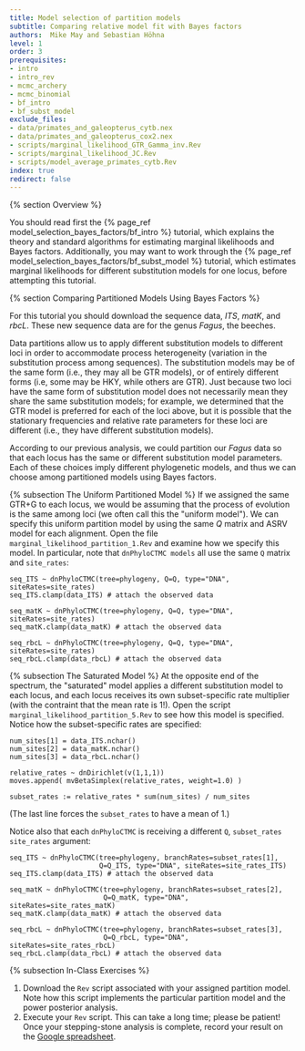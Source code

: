 ```yaml
---
title: Model selection of partition models
subtitle: Comparing relative model fit with Bayes factors
authors:  Mike May and Sebastian Höhna
level: 1
order: 3
prerequisites:
- intro
- intro_rev
- mcmc_archery
- mcmc_binomial
- bf_intro
- bf_subst_model
exclude_files: 
- data/primates_and_galeopterus_cytb.nex
- data/primates_and_galeopterus_cox2.nex
- scripts/marginal_likelihood_GTR_Gamma_inv.Rev
- scripts/marginal_likelihood_JC.Rev
- scripts/model_average_primates_cytb.Rev
index: true
redirect: false
---
```




{% section Overview %}

You should read first the {% page_ref model_selection_bayes_factors/bf_intro %} tutorial, which explains the theory and 
standard algorithms for estimating marginal likelihoods and Bayes factors.
Additionally, you may want to work through the {% page_ref model_selection_bayes_factors/bf_subst_model %} tutorial,
which estimates marginal likelihoods for different substitution models for one locus, before attempting this tutorial.



{% section Comparing Partitioned Models Using Bayes Factors %}

For this tutorial you should download the sequence data, *ITS*, *matK*, and *rbcL*. 
These new sequence data are for the genus *Fagus*, the beeches. 

Data partitions allow us to apply different substitution models to different loci 
in order to accommodate process heterogeneity (variation in the substitution process among sequences). 
The substitution models may be of the same form (i.e., they may all be GTR models), 
or of entirely different forms (i.e, some may be HKY, while others are GTR). 
Just because two loci have the same form of substitution model does not necessarily mean 
they share the same substitution models; for example, we determined that the GTR model 
is preferred for each of the loci above, but it is possible that the stationary frequencies 
and relative rate parameters for these loci are different (i.e., they have different substitution models).

According to our previous analysis, we could partition our *Fagus* data so that each locus 
has the same or different substitution model parameters. 
Each of these choices imply different phylogenetic models, 
and thus we can choose among partitioned models using Bayes factors.

{% subsection The Uniform Partitioned Model %}
If we assigned the same GTR+G to each locus, we would be assuming that the process of evolution 
is the same among loci (we often call this the "uniform model"). 
We can specify this uniform partition model by using the same $Q$ matrix and ASRV model for each alignment. 
Open the file `marginal_likelihood_partition_1.Rev` and examine how we specify this model. 
In particular, note that `dnPhyloCTMC models` all use the same `Q` matrix and `site_rates`:

```
seq_ITS ~ dnPhyloCTMC(tree=phylogeny, Q=Q, type="DNA", siteRates=site_rates)
seq_ITS.clamp(data_ITS) # attach the observed data

seq_matK ~ dnPhyloCTMC(tree=phylogeny, Q=Q, type="DNA", siteRates=site_rates)
seq_matK.clamp(data_matK) # attach the observed data

seq_rbcL ~ dnPhyloCTMC(tree=phylogeny, Q=Q, type="DNA", siteRates=site_rates)
seq_rbcL.clamp(data_rbcL) # attach the observed data
```

{% subsection The Saturated Model %}
At the opposite end of the spectrum, the "saturated" model applies a different substitution model to each locus, and each locus receives its own subset-specific rate multiplier (with the contraint that the mean rate is 1!). 
Open the script `marginal_likelihood_partition_5.Rev` to see how this model is specified. 
Notice how the subset-specific rates are specified:
```
num_sites[1] = data_ITS.nchar()
num_sites[2] = data_matK.nchar()
num_sites[3] = data_rbcL.nchar()

relative_rates ~ dnDirichlet(v(1,1,1))
moves.append( mvBetaSimplex(relative_rates, weight=1.0) )

subset_rates := relative_rates * sum(num_sites) / num_sites
```
(The last line forces the `subset_rates` to have a mean of 1.)

Notice also that each `dnPhyloCTMC` is receiving a different `Q`, `subset_rates` `site_rates` argument:
```
seq_ITS ~ dnPhyloCTMC(tree=phylogeny, branchRates=subset_rates[1],
                      Q=Q_ITS, type="DNA", siteRates=site_rates_ITS)
seq_ITS.clamp(data_ITS) # attach the observed data

seq_matK ~ dnPhyloCTMC(tree=phylogeny, branchRates=subset_rates[2],
                       Q=Q_matK, type="DNA", siteRates=site_rates_matK)
seq_matK.clamp(data_matK) # attach the observed data

seq_rbcL ~ dnPhyloCTMC(tree=phylogeny, branchRates=subset_rates[3],
                       Q=Q_rbcL, type="DNA", siteRates=site_rates_rbcL)
seq_rbcL.clamp(data_rbcL) # attach the observed data
```

{% subsection In-Class Exercises %}

1. Download the `Rev` script associated with your assigned partition model. 
Note how this script implements the particular partition model and the power posterior analysis.
2. Execute your `Rev` script. This can take a long time; please be patient! 
Once your stepping-stone analysis is complete, record your result on the [Google spreadsheet](https://docs.google.com/spreadsheets/d/1m-hWOTHg3T5gP0XHPCB_m4jK5qaCfcTYM40svjew9Go/edit?usp=sharing).
